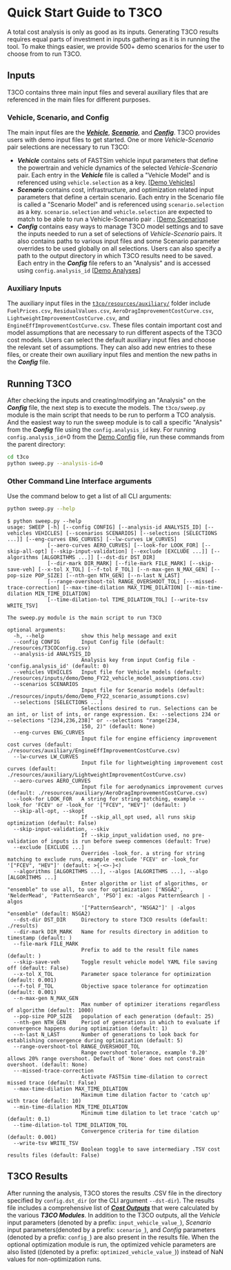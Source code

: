 # Quick Start Guide to T3CO

A total cost analysis is only as good as its inputs. Generating T3CO results requires equal parts of investment in inputs gathering as it is in running the tool. To make things easier, we provide 500+ demo scenarios for the user to choose from to run T3CO.

## Inputs

T3CO contains three main input files and several auxiliary files that are referenced in the main files for different purposes.

### Vehicle, Scenario, and Config

The main input files are the [***Vehicle***](vehicle_inputs_descriptions.md), [***Scenario***](scenario_inputs_descriptions.md), and [***Config***](config_inputs_descriptions.md). T3CO provides users with demo input files to get started. One or more *Vehicle-Scenario* pair selections are necessary to run T3CO:

- ***Vehicle*** contains sets of FASTSim vehicle input parameters that define the powertrain and vehicle dynamics of the selected *Vehicle-Scenario* pair. Each entry in the ***Vehicle*** file is called a "Vehicle Model" and is referenced using `vehicle.selection` as a key. [[Demo Vehicles](https://github.com/NREL/T3CO/blob/4aed80f4a2caf65abfc7be176fcf34107621e1fe/t3co/resources/inputs/demo/Demo_FY22_vehicle_model_assumptions.csv)]
- ***Scenario*** contains cost, infrastructure, and optimization related input parameters that define a certain scenario. Each entry in the Scenario file is called a "Scenario Model" and is referenced using `scenario.selection` as a key. `scenario.selection` and `vehicle.selection` are expected to match to be able to run a Vehicle-Scenario pair . [[Demo Scenarios](https://github.com/NREL/T3CO/blob/4aed80f4a2caf65abfc7be176fcf34107621e1fe/t3co/resources/inputs/demo/Demo_FY22_scenario_assumptions.csv)]
- ***Config*** contains easy ways to manage T3CO model settings and to save the inputs needed to run a set of selections of *Vehicle-Scenario* pairs. It also contains paths to various input files and some Scenario parameter overrides to be used globally on all selections. Users can also specify a path to the output directory in which T3CO results need to be saved. Each entry in the ***Config*** file refers to an "Analysis" and is accessed using `config.analysis_id` [[Demo Analyses](https://github.com/NREL/T3CO/blob/4aed80f4a2caf65abfc7be176fcf34107621e1fe/t3co/resources/T3COConfig.csv)]

### Auxiliary Inputs

The auxiliary input files in the [`t3co/resources/auxiliary/`](https://github.com/NREL/T3CO/tree/4aed80f4a2caf65abfc7be176fcf34107621e1fe/t3co/resources/auxiliary) folder include `FuelPrices.csv`, `ResidualValues.csv`, `AeroDragImprovementCostCurve.csv`, `LightweightImprovementCostCurve.csv`, and `EngineEffImprovementCostCurve.csv`. These files contain important cost and model assumptions that are necessary to run different aspects of the T3CO cost models. Users can select the default auxiliary input files and choose the relevant set of assumptions. They can also add new entries to these files, or create their own auxiliary input files and mention the new paths in the ***Config*** file.

## Running T3CO
After checking the inputs and creating/modifying an "Analysis" on the ***Config*** file, the next step is to execute the models. The `t3co/sweep.py` module is the main script that needs to be run to perform a TCO analysis. And the easiest way to run the sweep module is to call a specific "Analysis" from the ***Config*** file using the `config.analysis_id` key. For running `config.analysis_id`=0 from the [Demo Config](https://github.com/NREL/T3CO/blob/4aed80f4a2caf65abfc7be176fcf34107621e1fe/t3co/resources/T3COConfig.csv) file, run these commands from the parent directory:

```bash
cd t3co
python sweep.py --analysis-id=0
```

### Other Command Line Interface arguments
Use the command below to get a list of all CLI arguments:
```bash
python sweep.py --help
```

```
$ python sweep.py --help
usage: SWEEP [-h] [--config CONFIG] [--analysis-id ANALYSIS_ID] [--vehicles VEHICLES] [--scenarios SCENARIOS] [--selections [SELECTIONS ...]] [--eng-curves ENG_CURVES] [--lw-curves LW_CURVES]
             [--aero-curves AERO_CURVES] [--look-for LOOK_FOR] [--skip-all-opt] [--skip-input-validation] [--exclude [EXCLUDE ...]] [--algorithms [ALGORITHMS ...]] [--dst-dir DST_DIR]
             [--dir-mark DIR_MARK] [--file-mark FILE_MARK] [--skip-save-veh] [--x-tol X_TOL] [--f-tol F_TOL] [--n-max-gen N_MAX_GEN] [--pop-size POP_SIZE] [--nth-gen NTH_GEN] [--n-last N_LAST]
             [--range-overshoot-tol RANGE_OVERSHOOT_TOL] [---missed-trace-correction] [--max-time-dilation MAX_TIME_DILATION] [--min-time-dilation MIN_TIME_DILATION]
             [--time-dilation-tol TIME_DILATION_TOL] [--write-tsv WRITE_TSV]

The sweep.py module is the main script to run T3CO

optional arguments:
  -h, --help            show this help message and exit
  --config CONFIG       Input Config file (default: ./resources/T3COConfig.csv)
  --analysis-id ANALYSIS_ID
                        Analysis key from input Config file - 'config.analysis_id' (default: 0)
  --vehicles VEHICLES   Input file for Vehicle models (default: ./resources/inputs/demo/Demo_FY22_vehicle_model_assumptions.csv)
  --scenarios SCENARIOS
                        Input file for Scenario models (default: ./resources/inputs/demo/Demo_FY22_scenario_assumptions.csv)
  --selections [SELECTIONS ...]
                        Selections desired to run. Selections can be an int, or list of ints, or range expression. Ex: --selections 234 or --selections "[234,236,238]" or --selections "range(234,
                        150, 2)" (default: None)
  --eng-curves ENG_CURVES
                        Input file for engine efficiency improvement cost curves (default: ./resources/auxiliary/EngineEffImprovementCostCurve.csv)
  --lw-curves LW_CURVES
                        Input file for lightweighting improvement cost curves (default: ./resources/auxiliary/LightweightImprovementCostCurve.csv)
  --aero-curves AERO_CURVES
                        Input file for aerodynamics improvement curves (default: ./resources/auxiliary/AeroDragImprovementCostCurve.csv)
  --look-for LOOK_FOR   A string for string matching, example --look_for 'FCEV' or -look_for '["FCEV", "HEV"]' (default: )
  --skip-all-opt, --skopt
                        If --skip_all_opt used, all runs skip optimization (default: False)
  --skip-input-validation, --skiv
                        If --skip_input_validation used, no pre-validation of inputs is run before sweep commences (default: True)
  --exclude [EXCLUDE ...]
                        Overrides -look_for. a string for string matching to exclude runs, example -exclude 'FCEV' or -look_for '["FCEV", "HEV"]' (default: >{-<>-}<)
  --algorithms [ALGORITHMS ...], --algos [ALGORITHMS ...], --algo [ALGORITHMS ...]
                        Enter algorithm or list of algorithms, or "ensemble" to use all, to use for optimization: ['NSGA2', 'NelderMead', 'PatternSearch', 'PSO'] ex: -algos PatternSearch | -algos
                        '["PatternSearch", "NSGA2"]' | -algos "ensemble" (default: NSGA2)
  --dst-dir DST_DIR     Directory to store T3CO results (default: ./results)
  --dir-mark DIR_MARK   Name for results directory in addition to timestamp (default: )
  --file-mark FILE_MARK
                        Prefix to add to the result file names (default: )
  --skip-save-veh       Toggle result vehicle model YAML file saving off (default: False)
  --x-tol X_TOL         Parameter space tolerance for optimization (default: 0.001)
  --f-tol F_TOL         Objective space tolerance for optimzation (default: 0.001)
  --n-max-gen N_MAX_GEN
                        Max number of optimizer iterations regardless of algorithm (default: 1000)
  --pop-size POP_SIZE   population of each generation (default: 25)
  --nth-gen NTH_GEN     Period of generations in which to evaluate if convergence happens during optimization (default: 1)
  --n-last N_LAST       Number of generations to look back for establishing convergence during optimization (default: 5)
  --range-overshoot-tol RANGE_OVERSHOOT_TOL
                        Range overshoot tolerance, example '0.20' allows 20% range overshoot. Default of 'None' does not constrain overshoot. (default: None)
  ---missed-trace-correction
                        Activate FASTSim time-dilation to correct missed trace (default: False)
  --max-time-dilation MAX_TIME_DILATION
                        Maximum time dilation factor to 'catch up' with trace (default: 10)
  --min-time-dilation MIN_TIME_DILATION
                        Minimum time dilation to let trace 'catch up' (default: 0.1)
  --time-dilation-tol TIME_DILATION_TOL
                        Convergence criteria for time dilation (default: 0.001)
  --write-tsv WRITE_TSV
                        Boolean toggle to save intermediary .TSV cost results files (default: False)
```

## T3CO Results
After running the analysis, T3CO stores the results .CSV file in the directory specified by `config.dst_dir` (or the CLI argument `--dst-dir`). The results file includes a comprehensive list of [***Cost Outputs***](t3co_outputs_descriptions.md) that were calculated by the various ***T3CO Modules***. In addition to the T3CO outputs, all the *Vehicle* input parameters (denoted by a prefix: `input_vehicle_value_`),  *Scenario* input parameters(denoted by a prefix: `scenario_`), and *Config* parameters (denoted by a prefix: `config_`) are also present in the results file. When the optional optimization module is run, the optimized vehicle parameters are also listed ((denoted by a prefix: `optimized_vehicle_value_`)) instead of NaN values for non-optimization runs.